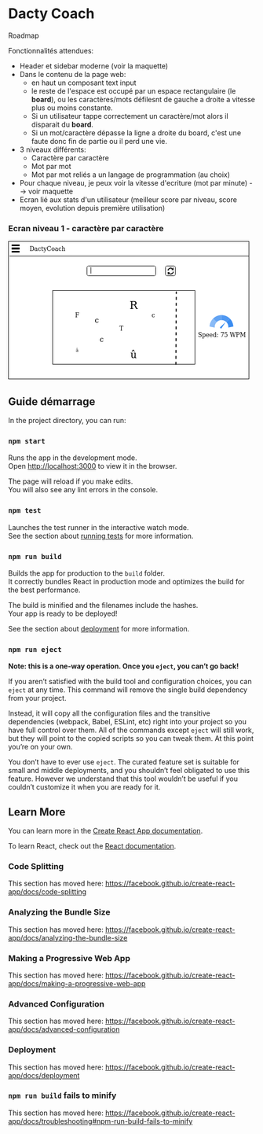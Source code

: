 # Dacty Coach

Roadmap

Fonctionnalités attendues:
- Header et sidebar moderne (voir la maquette)
- Dans le contenu de la page web:
  - en haut un composant text input
  - le reste de l'espace est occupé par un espace rectangulaire (le **board**), ou les caractères/mots défilesnt de gauche a droite a vitesse plus ou moins constante.
  - Si un utilisateur tappe correctement un caractère/mot alors il disparait du **board**.
  - Si un mot/caractère dépasse la ligne a droite du board, c'est une faute donc fin de partie ou il perd une vie.
- 3 niveaux différents: 
  - Caractère par caractère
  - Mot par mot
  - Mot par mot reliés a un langage de programmation (au choix)
- Pour chaque niveau, je peux voir la vitesse d'ecriture (mot par minute) --> voir maquette
- Ecran lié aux stats d'un utilisateur (meilleur score par niveau, score moyen, evolution depuis première utilisation)

### Ecran niveau 1 - caractère par caractère
![alt text](https://github.com/blhelias/DactyCoach/blob/master/img/niveau1_dacty_coach.png)

## Guide démarrage

In the project directory, you can run:

### `npm start`

Runs the app in the development mode.<br />
Open [http://localhost:3000](http://localhost:3000) to view it in the browser.

The page will reload if you make edits.<br />
You will also see any lint errors in the console.

### `npm test`

Launches the test runner in the interactive watch mode.<br />
See the section about [running tests](https://facebook.github.io/create-react-app/docs/running-tests) for more information.

### `npm run build`

Builds the app for production to the `build` folder.<br />
It correctly bundles React in production mode and optimizes the build for the best performance.

The build is minified and the filenames include the hashes.<br />
Your app is ready to be deployed!

See the section about [deployment](https://facebook.github.io/create-react-app/docs/deployment) for more information.

### `npm run eject`

**Note: this is a one-way operation. Once you `eject`, you can’t go back!**

If you aren’t satisfied with the build tool and configuration choices, you can `eject` at any time. This command will remove the single build dependency from your project.

Instead, it will copy all the configuration files and the transitive dependencies (webpack, Babel, ESLint, etc) right into your project so you have full control over them. All of the commands except `eject` will still work, but they will point to the copied scripts so you can tweak them. At this point you’re on your own.

You don’t have to ever use `eject`. The curated feature set is suitable for small and middle deployments, and you shouldn’t feel obligated to use this feature. However we understand that this tool wouldn’t be useful if you couldn’t customize it when you are ready for it.

## Learn More

You can learn more in the [Create React App documentation](https://facebook.github.io/create-react-app/docs/getting-started).

To learn React, check out the [React documentation](https://reactjs.org/).

### Code Splitting

This section has moved here: https://facebook.github.io/create-react-app/docs/code-splitting

### Analyzing the Bundle Size

This section has moved here: https://facebook.github.io/create-react-app/docs/analyzing-the-bundle-size

### Making a Progressive Web App

This section has moved here: https://facebook.github.io/create-react-app/docs/making-a-progressive-web-app

### Advanced Configuration

This section has moved here: https://facebook.github.io/create-react-app/docs/advanced-configuration

### Deployment

This section has moved here: https://facebook.github.io/create-react-app/docs/deployment

### `npm run build` fails to minify

This section has moved here: https://facebook.github.io/create-react-app/docs/troubleshooting#npm-run-build-fails-to-minify

